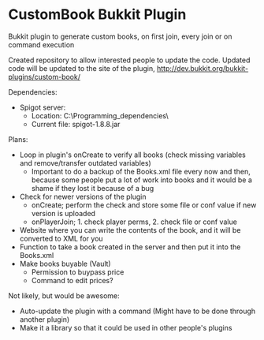# CustomBook Bukkit Plugin
Bukkit plugin to generate custom books, on first join, every join or on command execution

Created repository to allow interested people to update the code. Updated code will be updated to the site of the plugin, http://dev.bukkit.org/bukkit-plugins/custom-book/

Dependencies:
* Spigot server:
    * Location: C:\Programming_dependencies\
    * Current file: spigot-1.8.8.jar

Plans:
* Loop in plugin's onCreate to verify all books (check missing variables and remove/transfer outdated variables)
    * Important to do a backup of the Books.xml file every now and then, because some people put a lot of work into books and it would be a shame if they lost it because of a bug
* Check for newer versions of the plugin
    * onCreate; perform the check and store some file or conf value if new version is uploaded
    * onPlayerJoin; 1. check player perms, 2. check file or conf value
* Website where you can write the contents of the book, and it will be converted to XML for you
* Function to take a book created in the server and then put it into the Books.xml
* Make books buyable (Vault)
    * Permission to buypass price
    * Command to edit prices?

Not likely, but would be awesome:
* Auto-update the plugin with a command (Might have to be done through another plugin)
* Make it a library so that it could be used in other people's plugins